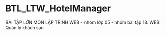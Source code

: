 # BTL_LTW_HotelManager
BÀI TẬP LỚN MÔN LẬP TRÌNH WEB - nhóm lớp 05 - nhóm bài tập 18.
WEB: Quản lý khách sạn


